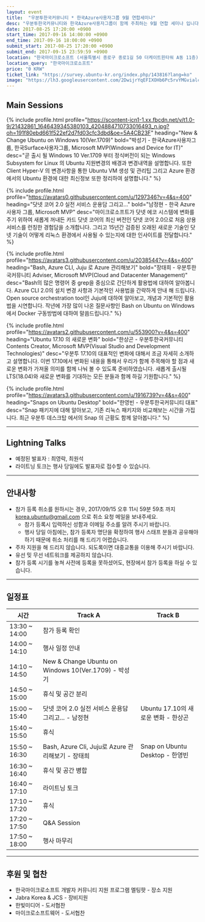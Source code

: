 ```yaml
---
layout: event
title:  "우분투한국커뮤니티 * 한국Azure사용자그룹 9월 연합세미나"
desc: "우분투한국커뮤니티와 한국Azure사용자그룹이 함께 주최하는 9월 연합 세미나 입니다. 개발자 관점에서의 클라우드와 데스크탑을 주제로 준비하였습니다."
date: 2017-08-25 17:20:00 +0900
start_time: 2017-09-16 14:00:00 +0900
end_time: 2017-09-16 18:00:00 +0900
submit_start: 2017-08-25 17:20:00 +0900
submit_end: 2017-09-15 23:59:59 +0900
location: "한국마이크로소프트 (서울특별시 종로구 종로1길 50 더케이트윈타워 A동 11층)"
location_query: "한국마이크로소프트"
price: "0 KRW"
ticket_link: "https://survey.ubuntu-kr.org/index.php/143816?lang=ko"
image: "https://lh3.googleusercontent.com/2DwijrYqEFIXOHb6Pc5rvYMGvialc_COnuflbwao9JH3qySYbb2uVVofodGTlHZuk96bo88NlAd-KVgjoI892ScYxCg7pTZi8bzdg5i_FFnYJ5IANf6_Y5vGh0fknzmZHg2Kf2r2hg=s1000-no"
---
```


## Main Sessions


{% include profile.html
  profile="https://scontent-icn1-1.xx.fbcdn.net/v/t1.0-9/21432861_1646439345380103_4204884710733016493_n.jpg?oh=191f80ebd661f522ef2d7fd03cfc3dbd&oe=5A4CB23F"
  heading="New & Change Ubuntu on Windows 10(Ver.1709)" bold="박성기 - 한국Azure사용자그룹, 한국Surface사용자그룹, Microsoft MVP(Windows and Device for IT)"
  desc="곧 출시 될 Windows 10 Ver.1709 부터 정식버전이 되는 Windows Subsystem for Linux 의 Ubuntu 지원변경의 배경과 변경내역을 설명합니다. 또한 Client Hyper-V 의 변경사항을 통한 Ubuntu VM 생성 및 관리팁 그리고 Azure 환경에서의 Ubuntu 환경에 대한 최신정보 또한 정리하여 설명합니다." %}

{% include profile.html
  profile="https://avatars0.githubusercontent.com/u/1297346?v=4&s=400"
  heading="닷넷 코어 2.0 실전 서비스 운용담 그리고..." bold="남정현 - 한국 Azure 사용자 그룹, Microsoft MVP"
  desc="마이크로소프트가 닷넷 에코 시스템에 변화를 주기 위하여 새롭게 꺼내든 카드 닷넷 코어의 최신 버전인 닷넷 코어 2.0으로 처음 상용 서비스를 런칭한 경험담을 소개합니다. 그리고 15년간 검증된 오래된 새로운 기술인 닷넷 기술이 어떻게 리눅스 환경에서 사용될 수 있는지에 대한 인사이트를 전달합니다." %}

{% include profile.html
  profile="https://avatars3.githubusercontent.com/u/2038544?v=4&s=400"
  heading="Bash, Azure CLI, Juju 로 Azure 관리해보기" bold="장태희 - 우분투한국커뮤니티 Adviser, Microsoft MVP(Cloud and Datacenter Management)"
  desc="Bash의 많은 명령어 중 grep을 중심으로 간단하게 활용법에 대하여 알아봅니다. Azure CLI 2.0의 설치 변경 사항과 기본적인 사용법을 간략하게 안내 해 드립니다. Open source orchestration tool인 Juju에 대하여 알아보고, 개념과 기본적인 활용법을 시연합니다. 작년에 가장 많이 나온 질문사항인 Bash on Ubuntu on Windows에서 Docker 구동방법에 대하여 말씀드립니다." %}

{% include profile.html
  profile="https://avatars2.githubusercontent.com/u/553900?v=4&s=400"
  heading="Ubuntu 17.10 의 새로운 변화" bold="한상곤 - 우분투한국커뮤니티 Contents Creator, Microsoft MVP(Visual Studio and Development Technologies)"
  desc="우분투 17.10의 대표적인 변화에 대해서 조금 자세히 소개하고 설명합니다. 이번 17.10에서 변화된 내용을 통해서 우리가 함께 주목해야 할 점과 새로운 변화가 가져올 의미를 함께 나눠 볼 수 있도록 준비하였습니다. 새롭게 출시될 LTS(18.04)와 새로운 변화를 기대하는 모든 분들과 함께 하길 기원합니다." %}

{% include profile.html
  profile="https://avatars3.githubusercontent.com/u/1916739?v=4&s=400"
  heading="Snaps on Ubuntu Desktop" bold="한영빈 - 우분투한국커뮤니티 대표"
  desc="Snap 패키지에 대해 알아보고, 기존 리눅스 패키지와 비교해보는 시간을 가집니다. 최근 우분투 데스크탑 에서의 Snap 의 근황도 함께 알아봅니다." %}

---

## Lightning Talks

- 예정된 발표자 : 최영락, 최원석
- 라이트닝 토크는 행사 당일에도 발표자로 접수할 수 있습니다.

---

## 안내사항
- 참가 등록 취소를 원하시는 경우, 2017/09/15 오후 11시 59분 59초 까지 korea.ubuntu@gmail.com 으로 취소 요청 메일을 보내주세요.
  - 참가 등록시 입력하신 성함과 이메일 주소를 알려 주시기 바랍니다.
  - 행사 당일 아침에는, 참가 등록자 명단을 확정하여 행사 스태프 분들과 공유해야 하기 때문에 취소 처리를 해 드리기 어렵습니다.
- 주차 지원을 해 드리지 않습니다. 되도록이면 대중교통을 이용해 주시기 바랍니다.
- 유선 밎 무선 네트워크를 제공하지 않습니다.
- 참가 등록 시기를 놓쳐 사전에 등록을 못하셨어도, 현장에서 참가 등록을 하실 수 있습니다.

---

## 일정표

시간 | Track A | Track B
--- | --- | ---
13:30 ~ 14:00 | 참가 등록 확인
14:00 ~ 14:10 | 행사 일정 안내
14:10 ~ 14:50 | New & Change Ubuntu on Windows 10(Ver.1709) - 박성기
14:50 ~ 15:00	| 휴식 및 공간 분리
15:00 ~ 15:40	| 닷넷 코어 2.0 실전 서비스 운용담 그리고... - 남정현	| Ubuntu 17.10의 새로운 변화 - 한상곤
15:40 ~ 15:50	| 휴식
15:50 ~ 16:30	| Bash, Azure Cli, Juju로 Azure 관리해보기 - 장태희	| Snap on Ubuntu Desktop - 한영빈
16:30 ~ 16:40	| 휴식 및 공간 병합
16:40 ~ 17:10	| 라이트닝 토크
17:10 ~ 17:20	| 휴식
17:20 ~ 17:50	| Q&A Session
17:50 ~ 18:00	| 행사 마무리

---

## 후원 및 협찬
- 한국마이크로소프트 개발자 커뮤니티 지원 프로그램 멜팅팟 - 장소 지원
- Jabra Korea & JCS - 장비지원
- 한빛미디어 - 도서협찬
- 마이크로소프트웨어 - 도서협찬

